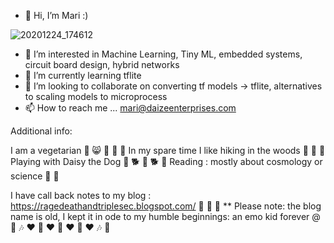 - 👋 Hi, I’m Mari :) 

![20201224_174612](https://user-images.githubusercontent.com/14113263/107831693-80701e80-6d43-11eb-9f57-9ba9fe67eb6a.jpg)





- 👀 I’m interested in Machine Learning, Tiny ML, embedded systems, circuit board design, hybrid networks
- 🌱 I’m currently learning tflite
- 💞️ I’m looking to collaborate on converting tf models -> tflite, alternatives to scaling models to microprocess
- 📫 How to reach me ... mari@daizeenterprises.com



Additional info: 

I am a vegetarian 💚 😸 🐰 🌿 🍄
In my spare time I like hiking in the woods 🌲 🌲 🌲
Playing with Daisy the Dog 🌼 🐕 🌼 🐕 🌼 
Reading : mostly about cosmology or science 👾 🌠 


I have call back notes to my blog : 
https://ragedeathandtriplesec.blogspot.com/ 🤘 🤘 🤘 
** Please note: the blog name is old, I kept it in ode to my humble beginnings: an emo kid forever @ 🎵 🎶 ❤️ 💜 ❤️ 💙 ❤️ 💚 ❤️ 🎶 🎵
